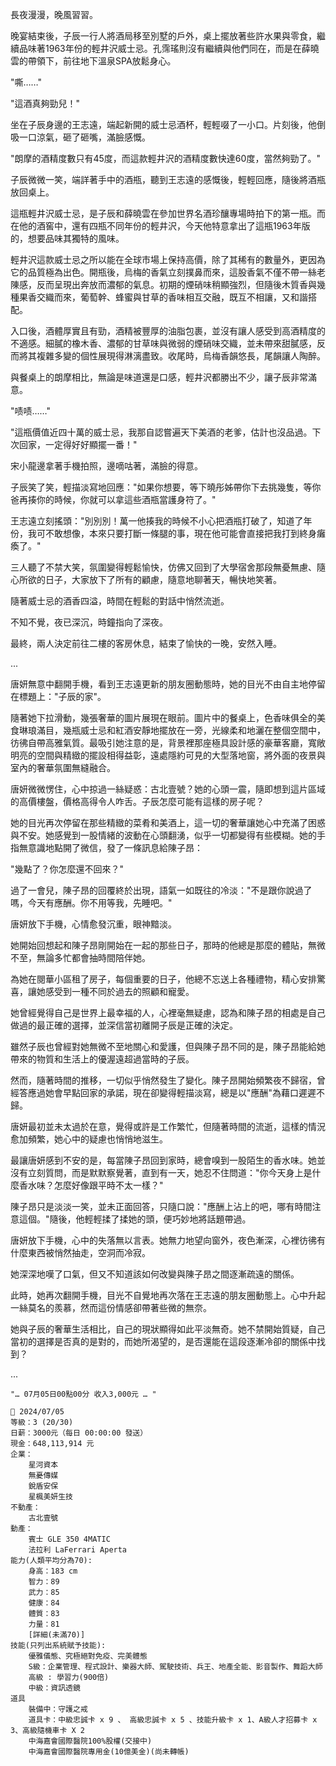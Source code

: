 長夜漫漫，晚風習習。

晚宴結束後，子辰一行人將酒局移至別墅的戶外，桌上擺放著些許水果與零食，繼續品味著1963年份的輕井沢威士忌。孔霈瑤則沒有繼續與他們同在，而是在薛曉雲的帶領下，前往地下溫泉SPA放鬆身心。

"嘶……" 

"這酒真夠勁兒！"

坐在子辰身邊的王志遠，端起新開的威士忌酒杯，輕輕啜了一小口。片刻後，他倒吸一口涼氣，砸了砸嘴，滿臉感慨。

"朗摩的酒精度數只有45度，而這款輕井沢的酒精度數快達60度，當然夠勁了。" 

子辰微微一笑，端詳著手中的酒瓶，聽到王志遠的感慨後，輕輕回應，隨後將酒瓶放回桌上。

這瓶輕井沢威士忌，是子辰和薛曉雲在參加世界名酒珍釀專場時拍下的第一瓶。而在他的酒窖中，還有四瓶不同年份的輕井沢，今天他特意拿出了這瓶1963年版的，想要品味其獨特的風味。

輕井沢這款威士忌之所以能在全球市場上保持高價，除了其稀有的數量外，更因為它的品質極為出色。開瓶後，烏梅的香氣立刻撲鼻而來，這股香氣不僅不帶一絲老陳感，反而呈現出奔放而濃郁的氣息。初期的煙硝味稍顯強烈，但隨後木質香與幾種果香交織而來，葡萄幹、蜂蜜與甘草的香味相互交融，既互不相讓，又和諧搭配。

入口後，酒體厚實且有勁，酒精被豐厚的油脂包裹，並沒有讓人感受到高酒精度的不適感。細膩的橡木香、濃郁的甘草味與微弱的煙硝味交織，並未帶來甜膩感，反而將其複雜多變的個性展現得淋漓盡致。收尾時，烏梅香韻悠長，尾韻讓人陶醉。

與餐桌上的朗摩相比，無論是味道還是口感，輕井沢都勝出不少，讓子辰非常滿意。

"啧啧……"

"這瓶價值近四十萬的威士忌，我那自認嘗遍天下美酒的老爹，估計也沒品過。下次回家，一定得好好顯擺一番！"

宋小龍邊拿著手機拍照，邊嘀咕著，滿臉的得意。

子辰笑了笑，輕描淡寫地回應："如果你想要，等下曉彤姊帶你下去挑幾隻，等你爸再揍你的時候，你就可以拿這些酒瓶當護身符了。"

王志遠立刻搖頭："別別別！萬一他揍我的時候不小心把酒瓶打破了，知道了年份，我可不敢想像，本來只要打斷一條腿的事，現在他可能會直接把我打到終身癱瘓了。"

三人聽了不禁大笑，氛圍變得輕鬆愉快，仿佛又回到了大學宿舍那段無憂無慮、隨心所欲的日子，大家放下了所有的顧慮，隨意地聊著天，暢快地笑著。

隨著威士忌的酒香四溢，時間在輕鬆的對話中悄然流逝。

不知不覺，夜已深沉，時鐘指向了深夜。

最終，兩人決定前往二樓的客房休息，結束了愉快的一晚，安然入睡。

...

唐妍無意中翻開手機，看到王志遠更新的朋友圈動態時，她的目光不由自主地停留在標題上："子辰的家"。

隨著她下拉滑動，幾張奢華的圖片展現在眼前。圖片中的餐桌上，色香味俱全的美食琳琅滿目，幾瓶威士忌和紅酒安靜地擺放在一旁，光線柔和地灑在整個空間中，彷彿自帶高雅氣質。最吸引她注意的是，背景裡那座極具設計感的豪華客廳，寬敞明亮的空間與精緻的擺設相得益彰，遠處隱約可見的大型落地窗，將外面的夜景與室內的奢華氛圍無縫融合。

唐妍微微愣住，心中掠過一絲疑惑：古北壹號？她的心頭一震，隨即想到這片區域的高價樓盤，價格高得令人咋舌。子辰怎麼可能有這樣的房子呢？

她的目光再次停留在那些精緻的菜肴和美酒上，這一切的奢華讓她心中充滿了困惑與不安。她感覺到一股情緒的波動在心頭翻湧，似乎一切都變得有些模糊。她的手指無意識地點開了微信，發了一條訊息給陳子昂：

"幾點了？你怎麼還不回來？"

過了一會兒，陳子昂的回覆終於出現，語氣一如既往的冷淡："不是跟你說過了嗎，今天有應酬。你不用等我，先睡吧。"

唐妍放下手機，心情愈發沉重，眼神黯淡。

她開始回想起和陳子昂剛開始在一起的那些日子，那時的他總是那麼的體貼，無微不至，無論多忙都會抽時間陪伴她。

為她在閱華小區租了房子，每個重要的日子，他總不忘送上各種禮物，精心安排驚喜，讓她感受到一種不同於過去的照顧和寵愛。

她曾經覺得自己是世界上最幸福的人，心裡毫無疑慮，認為和陳子昂的相處是自己做過的最正確的選擇，並深信當初離開子辰是正確的決定。

雖然子辰也曾經對她無微不至地關心和愛護，但與陳子昂不同的是，陳子昂能給她帶來的物質和生活上的優渥遠超過當時的子辰。

然而，隨著時間的推移，一切似乎悄然發生了變化。陳子昂開始頻繁夜不歸宿，曾經答應過她會早點回家的承諾，現在卻變得輕描淡寫，總是以"應酬"為藉口遲遲不歸。

唐妍最初並未太過於在意，覺得或許是工作繁忙，但隨著時間的流逝，這樣的情況愈加頻繁，她心中的疑慮也悄悄地滋生。

最讓唐妍感到不安的是，每當陳子昂回到家時，總會嗅到一股陌生的香水味。她並沒有立刻質問，而是默默察覺著，直到有一天，她忍不住問道："你今天身上是什麼香水味？怎麼好像跟平時不太一樣？"

陳子昂只是淡淡一笑，並未正面回答，只隨口說："應酬上沾上的吧，哪有時間注意這個。"隨後，他輕輕揉了揉她的頭，便巧妙地將話題帶過。

唐妍放下手機，心中的失落無以言表。她無力地望向窗外，夜色漸深，心裡彷彿有什麼東西被悄然抽走，空洞而冷寂。

她深深地嘆了口氣，但又不知道該如何改變與陳子昂之間逐漸疏遠的關係。

此時，她再次翻開手機，目光不自覺地再次落在王志遠的朋友圈動態上。心中升起一絲莫名的羨慕，然而這份情感卻帶著些微的無奈。

她與子辰的奢華生活相比，自己的現狀顯得如此平淡無奇。她不禁開始質疑，自己當初的選擇是否真的是對的，而她所渴望的，是否還能在這段逐漸冷卻的關係中找到？

...

`"… 07月05日00點00分 收入3,000元 … "`

```
📰 2024/07/05
等級：3 (20/30)
日薪：3000元（每日 00:00:00 發送）
現金：648,113,914 元
企業：
    星河資本
    無憂傳媒
    銳盾安保
    星楓美妍生技
不動產：
    古北壹號
動產：
    賓士 GLE 350 4MATIC
    法拉利 LaFerrari Aperta
能力(人類平均分為70):
    身高：183 cm
    智力：89
    武力：85
    健康：84
    體質：83
    力量：81
    [詳細(未滿70)]
技能(只列出系統賦予技能):
    優雅儀態、究極絕對免疫、完美體態
    S級：企業管理、程式設計、樂器大師、駕駛技術、兵王、地產全能、影音製作、舞蹈大師
    高級 : 學習力(900倍)
    中級：資訊透鏡
道具
    裝備中：守護之戒
    道具卡：中級忠誠卡 x 9 、 高級忠誠卡 x 5 、技能升級卡 x 1、A級人才招募卡 x 3、高級隨機車卡 X 2
    中海嘉會國際醫院100%股權(交接中)
    中海嘉會國際醫院專用金(10億美金)(尚未轉帳)
```